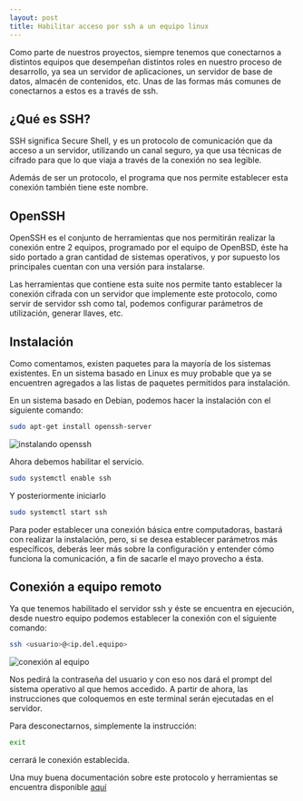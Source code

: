 ```yaml
---
layout: post
title: Habilitar acceso por ssh a un equipo linux
---
```


Como parte de nuestros proyectos, siempre tenemos que conectarnos a distintos equipos que desempeñan distintos roles en nuestro proceso de desarrollo, ya sea un servidor de aplicaciones, un servidor de base de datos, almacén de contenidos, etc. Unas de las formas más comunes de conectarnos a estos es a través de ssh.

## ¿Qué es SSH?

SSH significa Secure Shell, y es un protocolo de comunicación que da acceso a un servidor, utilizando un canal seguro, ya que usa técnicas de cifrado para que lo que viaja a través de la conexión no sea legible.

Además de ser un protocolo, el programa que nos permite establecer esta conexión también tiene este nombre.

## OpenSSH

OpenSSH es el conjunto de herramientas que nos permitirán realizar la conexión entre 2 equipos, programado por el equipo de OpenBSD, éste ha sido portado a gran cantidad de sistemas operativos, y por supuesto los principales cuentan con una versión para instalarse.

Las herramientas que contiene esta suite nos permite tanto establecer la conexión cifrada con un servidor que implemente este protocolo, como servir de servidor ssh como tal, podemos configurar parámetros de utilización, generar llaves, etc.

## Instalación 

Como comentamos, existen paquetes para la mayoría de los sistemas existentes. En un sistema basado en Linux es muy probable que ya se encuentren agregados a las listas de paquetes permitidos para instalación.

En un sistema basado en Debian, podemos hacer la instalación con el siguiente comando:

~~~bash
sudo apt-get install openssh-server
~~~

![instalando openssh](https://lh3.googleusercontent.com/-Khex4p5qyFY/Xzi5b68EZqI/AAAAAAAAIiQ/jJsG0E5YLPMfshn26owhBF2VKIFmTa2ZQCLcBGAsYHQ/h240/Captura%2Bde%2BPantalla%2B2020-08-15%2Ba%2Bla%2528s%2529%2B23.41.31.png)

Ahora debemos habilitar el servicio.

~~~bash
sudo systemctl enable ssh
~~~

Y posteriormente iniciarlo

~~~bash
sudo systemctl start ssh
~~~

Para poder establecer una conexión básica entre computadoras, bastará con realizar la instalación, pero, si se desea establecer parámetros más específicos, deberás leer más sobre la configuración y entender cómo funciona la comunicación, a fin de sacarle el mayo provecho a ésta.

## Conexión a equipo remoto

Ya que tenemos habilitado el servidor ssh y éste se encuentra en ejecución, desde nuestro equipo podemos establecer la conexión con el siguiente comando:

~~~bash
ssh <usuario>@<ip.del.equipo>
~~~

![conexión al equipo](https://lh3.googleusercontent.com/-tmSmNWSu92w/Xzi_zm9CfLI/AAAAAAAAIic/Q9CbXv1j1JYjRg_JWuMXxsNqlsnZhOBXgCLcBGAsYHQ/h240/Captura%2Bde%2BPantalla%2B2020-08-16%2Ba%2Bla%2528s%2529%2B0.07.52.png)

Nos pedirá la contraseña del usuario y con eso nos dará el prompt del sistema operativo al que hemos accedido. A partir de ahora, las instrucciones que coloquemos en este terminal serán ejecutadas en el servidor.

Para desconectarnos, simplemente la instrucción:

~~~bash
exit
~~~

cerrará le conexión establecida.

Una muy buena documentación sobre este protocolo y herramientas se encuentra disponible [aquí](https://web.mit.edu/rhel-doc/4/RH-DOCS/rhel-rg-es-4/ch-ssh.html)